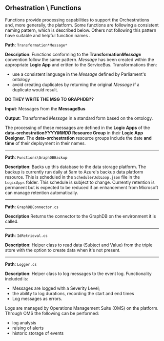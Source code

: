 ## Orhestration \ Functions

Functions provide processing capabilities to support the Orchestrations and, more generally, the platform.  Some
functions are following a consistent naming pattern, which is described below.  Others not following this pattern 
have suitable and helpful function names .

**Path**: `Transformation*Message*`

**Description**: Functions conforming to the __Transformation*Message*__ convention follow the same pattern.  *Message*
has been created within the appropriate **Logic App** and eritten to the ServiceBus.  Transformations then:
* use a consistent language in the *Message* defined by Parliament's ontology
* avoid creating duplicates by returning the original *Message* if a duplicate would result.

__DO THEY WRITE THE MSG TO GRAPHDB??__

**Input**: Messages from the **MessageBus**

**Output**: Transformed *Message* in a standard form based on the ontology.

The processing of these messages are defined in the **Logic Apps** of the
__data-orchestration*YYYYMMDD*__ **Resource Group** in their **Logic App Designer**.  The __data-orchestration__
resource groups include the date **and time** of their deployment in their names.

----
**Path**: `Functions\GraphDBBackup`

**Description**: Backs up this database to the data storage platform.
The backup is currently run daily at 5am to Azure's backup data platform resource. This is scheduled
in the `SchedulerJobLoop.json` file in the `LogicApps` folder.  This schedule is subject to change.
Currently retention is permanent but is expected to be reduced if an enhancement from Microsoft 
can manage retention automatically.

---
**Path**: `GraphDBConnector.cs`

**Description** Returns the connector to the GraphDB on the environment it is called.

---

**Path**: `IdRetrieval.cs`

**Description**: Helper class to read data (Subject and Value) from the triple store with the option to create data when it's not present.

---

**Path**: `Logger.cs`

**Description**: Helper class to log messages to the event log.  Functionality included is:
* Messages are logged with a Severity Level;
* the ability to log durations, recording the start and end times
* Log messages as errors.

Logs are managed by Operations Management Suite (OMS) on the platform. Through OMS the following can be performed:

* log analysis 
* raising of alerts
* historic storage of events